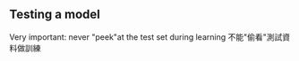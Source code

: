## Testing a model
Very important: never "peek"at the test set during learning 
不能"偷看"測試資料做訓練
























